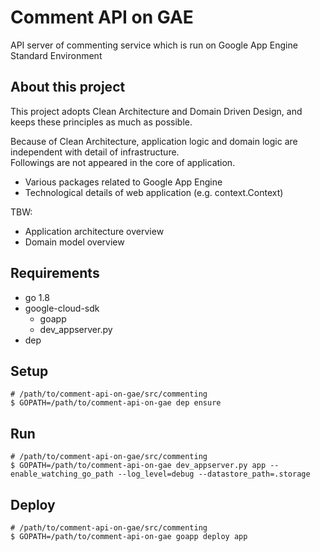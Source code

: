 # Comment API on GAE

API server of commenting service which is run on Google App Engine Standard Environment

## About this project

This project adopts Clean Architecture and Domain Driven Design, and keeps these principles as much as possible.

Because of Clean Architecture, application logic and domain logic are independent with detail of infrastructure.  
Followings are not appeared in the core of application.

- Various packages related to Google App Engine
- Technological details of web application (e.g. context.Context)

TBW:
- Application architecture overview
- Domain model overview

## Requirements

- go 1.8
- google-cloud-sdk
    - goapp
    - dev_appserver.py
- dep

## Setup

```shell
# /path/to/comment-api-on-gae/src/commenting
$ GOPATH=/path/to/comment-api-on-gae dep ensure
```

## Run

```shell
# /path/to/comment-api-on-gae/src/commenting
$ GOPATH=/path/to/comment-api-on-gae dev_appserver.py app --enable_watching_go_path --log_level=debug --datastore_path=.storage
```

## Deploy

```shell
# /path/to/comment-api-on-gae/src/commenting
$ GOPATH=/path/to/comment-api-on-gae goapp deploy app
```
